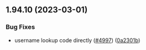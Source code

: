 ## 1.94.10 (2023-03-01)


### Bug Fixes

* username lookup code directly ([#4997](https://github.com/EddieHubCommunity/LinkFree/issues/4997)) ([0a2301b](https://github.com/EddieHubCommunity/LinkFree/commit/0a2301b697fd4cb5eb8e46736591d1cbf30e61da))



